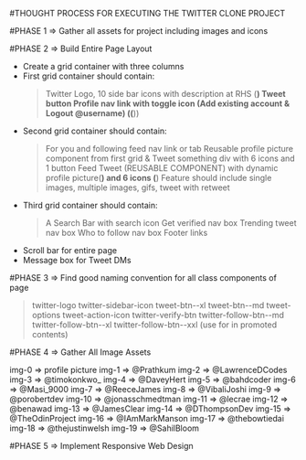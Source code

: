 #THOUGHT PROCESS FOR EXECUTING THE TWITTER CLONE PROJECT

#PHASE 1 => Gather all assets for project including images and icons

#PHASE 2 => Build Entire Page Layout

- Create a grid container with three columns
- First grid container should contain:
  > Twitter Logo,
  > 10 side bar icons with description at RHS (**)
  > Tweet button
  > Profile nav link with toggle icon (Add existing account & Logout @username) ((**))
- Second grid container should contain:
  > For you and following feed nav link or tab
  > Reusable profile picture component from first grid & Tweet something div with 6 icons and 1 button
  > Feed Tweet (REUSABLE COMPONENT) with dynamic profile picture(**) and 6 icons (**)
  > Feature should include single images, multiple images, gifs, tweet with retweet
- Third grid container should contain:
  > A Search Bar with search icon
  > Get verified nav box
  > Trending tweet nav box
  > Who to follow nav box
  > Footer links
- Scroll bar for entire page
- Message box for Tweet DMs

#PHASE 3 => Find good naming convention for all class components of page

> twitter-logo
> twitter-sidebar-icon
> tweet-btn--xl
> tweet-btn--md
> tweet-options
> tweet-action-icon
> twitter-verify-btn
> twitter-follow-btn--md
> twitter-follow-btn--xl
> twitter-follow-btn--xxl (use for in promoted contents)

#PHASE 4 => Gather All Image Assets

img-0 => profile picture
img-1 => @Prathkum
img-2 => @LawrenceDCodes
img-3 => @timokonkwo\_
img-4 => @DaveyHert
img-5 => @bahdcoder
img-6 => @Masi_9000
img-7 => @ReeceJames
img-8 => @VibaliJoshi
img-9 => @porobertdev
img-10 => @jonasschmedtman
img-11 => @lecrae
img-12 => @benawad
img-13 => @JamesClear
img-14 => @DThompsonDev
img-15 => @TheOdinProject
img-16 => @IAmMarkManson
img-17 => @thebowtiedai
img-18 => @thejustinwelsh
img-19 => @SahilBloom

#PHASE 5 => Implement Responsive Web Design

